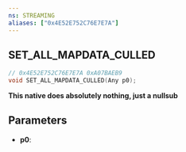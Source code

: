```yaml
---
ns: STREAMING
aliases: ["0x4E52E752C76E7E7A"]
---
```

## SET_ALL_MAPDATA_CULLED

```c
// 0x4E52E752C76E7E7A 0xA07BAEB9
void SET_ALL_MAPDATA_CULLED(Any p0);
```

**This native does absolutely nothing, just a nullsub**

## Parameters
* **p0**: 

